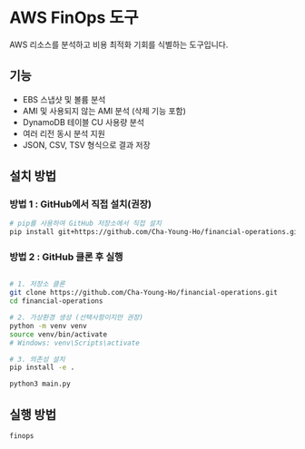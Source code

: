 # AWS FinOps 도구

AWS 리소스를 분석하고 비용 최적화 기회를 식별하는 도구입니다.

## 기능

- EBS 스냅샷 및 볼륨 분석
- AMI 및 사용되지 않는 AMI 분석 (삭제 기능 포함)
- DynamoDB 테이블 CU 사용량 분석
- 여러 리전 동시 분석 지원
- JSON, CSV, TSV 형식으로 결과 저장

## 설치 방법

### 방법 1 : GitHub에서 직접 설치(권장)
```bash
# pip를 사용하여 GitHub 저장소에서 직접 설치
pip install git+https://github.com/Cha-Young-Ho/financial-operations.git
```

### 방법 2 : GitHub 클론 후 실행
```bash

# 1. 저장소 클론
git clone https://github.com/Cha-Young-Ho/financial-operations.git
cd financial-operations

# 2. 가상환경 생성 (선택사항이지만 권장)
python -m venv venv
source venv/bin/activate  
# Windows: venv\Scripts\activate

# 3. 의존성 설치
pip install -e .

python3 main.py
```

## 실행 방법
```bash
finops
```





